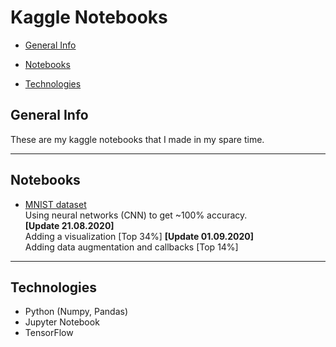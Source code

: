 # Kaggle Notebooks

- [General Info](#General-Info)

- [Notebooks](#Notebooks)

- [Technologies](#Technologies)

## General Info

These are my kaggle notebooks that I made in my spare time.

---

## Notebooks

- [MNIST dataset](https://www.kaggle.com/jedrzejdudzicz/mnist-dataset-100)\
Using neural networks (CNN) to get ~100% accuracy.\
  **[Update 21.08.2020]**\
  Adding a visualization [Top 34%]
  **[Update 01.09.2020]**\
  Adding data augmentation and callbacks [Top 14%]

--- 

## Technologies

- Python (Numpy, Pandas)
- Jupyter Notebook
- TensorFlow

